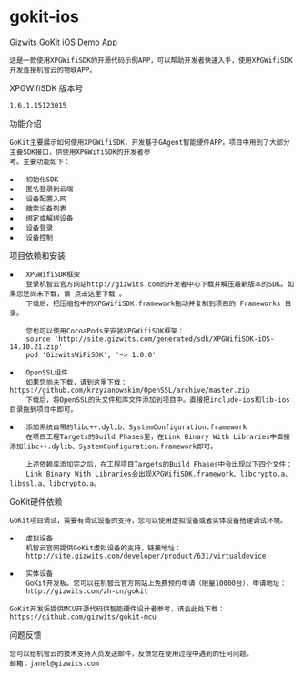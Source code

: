 gokit-ios
=========

Gizwits GoKit iOS Demo App

    这是一款使用XPGWifiSDK的开源代码示例APP，可以帮助开发者快速入手，使用XPGWifiSDK开发连接机智云的物联APP。

XPGWifiSDK 版本号

    1.6.1.15123015


功能介绍

    GoKit主要展示如何使用XPGWifiSDK，开发基于GAgent智能硬件APP。项目中用到了大部分主要SDK接口，供使用XPGWifiSDK的开发者参
    考。主要功能如下：

	▪	初始化SDK
	▪	匿名登录到云端
	▪	设备配置入网
	▪	搜索设备列表
	▪	绑定或解绑设备
	▪	设备登录
	▪	设备控制


项目依赖和安装

	▪	XPGWifiSDK框架
        登录机智云官方网站http://gizwits.com的开发者中心下载并解压最新版本的SDK。如果您还尚未下载，请 点击这里下载 。
        下载后，把压缩包中的XPGWifiSDK.framework拖动并复制到项目的 Frameworks 目录。

        您也可以使用CocoaPods来安装XPGWifiSDK框架：
		source 'http://site.gizwits.com/generated/sdk/XPGWifiSDK-iOS-14.10.21.zip'
        pod 'GizwitsWiFiSDK', '~> 1.0.0'

	▪	OpenSSL组件
        如果您尚未下载，请到这里下载：https://github.com/krzyzanowskim/OpenSSL/archive/master.zip
        下载后，将OpenSSL的头文件和库文件添加到项目中。直接把include-ios和lib-ios目录拖到项目中即可。
	  
	▪	添加系统自带的libc++.dylib、SystemConfiguration.framework
        在项目工程Targets的Build Phases里，在Link Binary With Libraries中直接添加libc++.dylib、SystemConfiguration.framework即可。

        上述依赖库添加完之后，在工程项目Targets的Build Phases中会出现以下四个文件：
        Link Binary With Libraries会出现XPGWifiSDK.framework、libcrypto.a、libssl.a、libcrypto.a。



GoKit硬件依赖

    GoKit项目调试，需要有调试设备的支持，您可以使用虚拟设备或者实体设备搭建调试环境。

	▪	虚拟设备
        机智云官网提供GoKit虚拟设备的支持，链接地址：
        http://site.gizwits.com/developer/product/631/virtualdevice

	▪	实体设备
        GoKit开发板。您可以在机智云官方网站上免费预约申请（限量10000台），申请地址：
        http://gizwits.com/zh-cn/gokit
        
    GoKit开发板提供MCU开源代码供智能硬件设计者参考，请去此处下载：https://github.com/gizwits/gokit-mcu



问题反馈

    您可以给机智云的技术支持人员发送邮件，反馈您在使用过程中遇到的任何问题。
    邮箱：janel@gizwits.com

